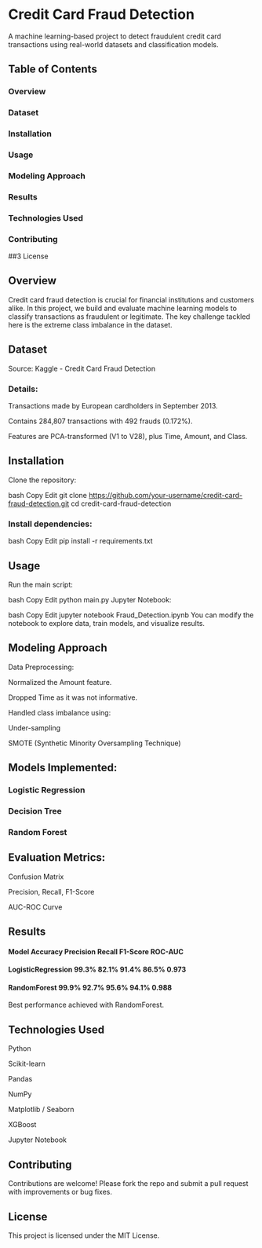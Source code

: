 # Credit Card Fraud Detection

A machine learning-based project to detect fraudulent credit card transactions using real-world datasets and classification models.

## Table of Contents
### Overview

### Dataset

### Installation

### Usage

### Modeling Approach

### Results

### Technologies Used

### Contributing

##3 License

## Overview
Credit card fraud detection is crucial for financial institutions and customers alike. In this project, we build and evaluate machine learning models to classify transactions as fraudulent or legitimate. The key challenge tackled here is the extreme class imbalance in the dataset.

## Dataset
Source: Kaggle - Credit Card Fraud Detection

### Details:

Transactions made by European cardholders in September 2013.

Contains 284,807 transactions with 492 frauds (0.172%).

Features are PCA-transformed (V1 to V28), plus Time, Amount, and Class.

##  Installation
Clone the repository:

bash
Copy
Edit
git clone https://github.com/your-username/credit-card-fraud-detection.git
cd credit-card-fraud-detection
### Install dependencies:

bash
Copy
Edit
pip install -r requirements.txt
##  Usage
Run the main script:

bash
Copy
Edit
python main.py
Jupyter Notebook:

bash
Copy
Edit
jupyter notebook Fraud_Detection.ipynb
You can modify the notebook to explore data, train models, and visualize results.

## Modeling Approach
Data Preprocessing:

Normalized the Amount feature.

Dropped Time as it was not informative.

Handled class imbalance using:

Under-sampling

SMOTE (Synthetic Minority Oversampling Technique)

## Models Implemented:

### Logistic Regression

### Decision Tree

### Random Forest

## Evaluation Metrics:

Confusion Matrix

Precision, Recall, F1-Score

AUC-ROC Curve

## Results

#### Model	Accuracy	Precision	Recall	F1-Score	ROC-AUC
#### LogisticRegression	99.3%	82.1%	91.4%	86.5%	0.973
#### RandomForest	99.9%	92.7%	95.6%	94.1%	0.988

Best performance achieved with RandomForest.

## Technologies Used
Python

Scikit-learn

Pandas

NumPy

Matplotlib / Seaborn

XGBoost

Jupyter Notebook

## Contributing
Contributions are welcome! Please fork the repo and submit a pull request with improvements or bug fixes.

## License
This project is licensed under the MIT License.
